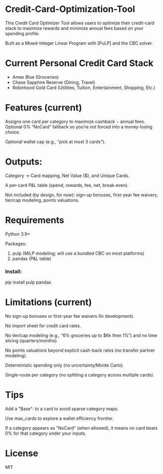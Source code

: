 # Credit-Card-Optimization-Tool
This Credit Card Optimizer Tool allows users to optimize their credit-card stack to maximize rewards and minimize annual fees based on your spending profile.

Built as a Mixed-Integer Linear Program with [PuLP] and the CBC solver.

# Current Personal Credit Card Stack
- Amex Blue (Groceries)
- Chase Sapphire Reserve (Dining, Travel)
- Robinhood Gold Card (Utilities, Tuition, Entertainment, Shopping, Etc.)

# Features (current)

Assigns one card per category to maximize cashback − annual fees. Optional 0% “NoCard” fallback so you’re not forced into a money-losing choice.

Optional wallet cap (e.g., “pick at most 3 cards”).

# Outputs:

Category → Card mapping, Net Value ($), and Unique Cards.

A per-card P&L table (spend, rewards, fee, net, break-even).

Not included (by design, for now): sign-up bonuses, first-year fee waivers, tier/cap modeling, points valuations.

# Requirements

Python 3.9+

Packages: 
1. pulp (MILP modeling; will use a bundled CBC on most platforms)
2. pandas (P&L table)

### Install:
pip install pulp pandas


# Limitations (current)

No sign-up bonuses or first-year fee waivers (In development).

No import sheet for credit card rates.

No tier/cap modeling (e.g., “6% groceries up to $6k then 1%”) and no time slicing (quarters/months).

No points valuations beyond explicit cash-back rates (no transfer partner modeling).

Deterministic spending only (no uncertainty/Monte Carlo).

Single-route per category (no splitting a category across multiple cards).

# Tips

Add a "Base": <rate> to a card to avoid sparse category maps.

Use max_cards to explore a wallet efficiency frontier.

If a category appears as "NoCard" (when allowed), it means no card beats 0% for that category under your inputs.

# License

MIT

